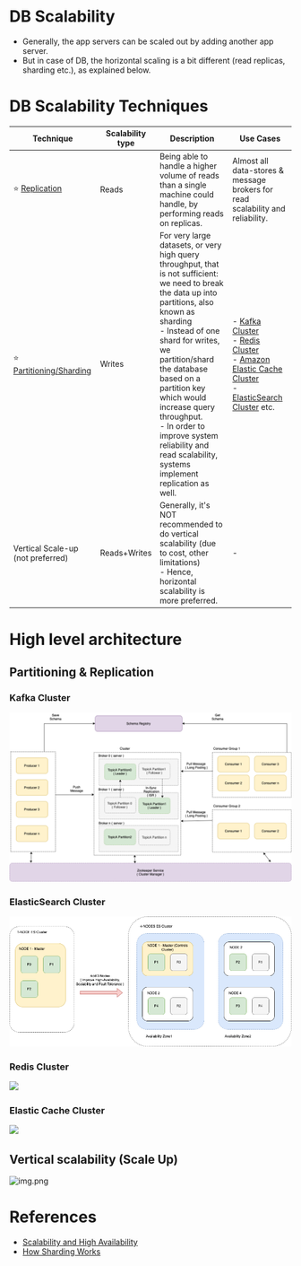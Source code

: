 # DB Scalability
- Generally, the app servers can be scaled out by adding another app server.
- But in case of DB, the horizontal scaling is a bit different (read replicas, sharding etc.), as explained below.

# DB Scalability Techniques

| Technique                                                          | Scalability type | Description                                                                                                                                                                                                                                                                                                                                                                                           | Use Cases                                                                                                                                                                                                                                                                                                                                                                                                                               |
|--------------------------------------------------------------------|------------------|-------------------------------------------------------------------------------------------------------------------------------------------------------------------------------------------------------------------------------------------------------------------------------------------------------------------------------------------------------------------------------------------------------|-----------------------------------------------------------------------------------------------------------------------------------------------------------------------------------------------------------------------------------------------------------------------------------------------------------------------------------------------------------------------------------------------------------------------------------------|
| :star: [Replication](../Database/ReplicationAndDataConsistency.md) | Reads            | Being able to handle a higher volume of reads than a single machine could handle, by performing reads on replicas.                                                                                                                                                                                                                                                                                    | Almost all data-stores & message brokers for read scalability and reliability.                                                                                                                                                                                                                                                                                                                                                          |
| :star: [Partitioning/Sharding](../Database/PartioningSharding.md)  | Writes           | For very large datasets, or very high query throughput, that is not sufficient: we need to break the data up into partitions, also known as sharding<br/>- Instead of one shard for writes, we partition/shard the database based on a partition key which would increase query throughput.<br/>- In order to improve system reliability and read scalability, systems implement replication as well. | - [Kafka Cluster](../../4_MessageBrokers/Kafka/Readme.md)<br/>- [Redis Cluster](../../3_DatabaseComponents/In-Memory-Cache/Redis/RedisCluster.md)<br/>- [Amazon Elastic Cache Cluster](../../../2_AWSComponents/6_DatabaseServices/AmazonElasticCache.md#redis-cluster-mode-disabled-vs-redis-cluster-mode-enabled)<br/>- [ElasticSearch Cluster](../../3_DatabaseComponents/Search-Indexes/ElasticSearch/ElasticSearchCluster.md) etc. |
| Vertical Scale-up (not preferred)                                  | Reads+Writes     | Generally, it's NOT recommended to do vertical scalability (due to cost, other limitations) <br/>- Hence, horizontal scalability is more preferred.                                                                                                                                                                                                                                                   | -                                                                                                                                                                                                                                                                                                                                                                                                                                       |

# High level architecture

## Partitioning & Replication

### Kafka Cluster

![](../../4_MessageBrokers/assests/Kafka-Architecture.drawio.png)

### ElasticSearch Cluster

![](../../3_DatabaseComponents/Search-Indexes/ElasticSearch/assests/ElasticSearch-Cluster.png)

### Redis Cluster

![](https://i1.wp.com/www.learnsteps.com/wp-content/uploads/2020/07/cluster.png?w=840&ssl=1)

### Elastic Cache Cluster

![](https://docs.aws.amazon.com/AmazonElastiCache/latest/red-ug/images/ElastiCache-Cluster-Redis.png)

## Vertical scalability (Scale Up)

![img.png](https://dzone.com/storage/temp/5747695-picture2.png)

# References
- [Scalability and High Availability](https://dzone.com/refcardz/scalability)
- [How Sharding Works](https://medium.com/@jeeyoungk/how-sharding-works-b4dec46b3f6)